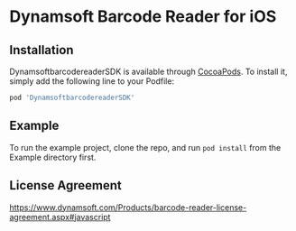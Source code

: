 # Dynamsoft Barcode Reader for iOS

## Installation

DynamsoftbarcodereaderSDK is available through [CocoaPods](https://cocoapods.org). To install
it, simply add the following line to your Podfile:

```ruby
pod 'DynamsoftbarcodereaderSDK'
```

## Example

To run the example project, clone the repo, and run `pod install` from the Example directory first.

## License Agreement
https://www.dynamsoft.com/Products/barcode-reader-license-agreement.aspx#javascript

